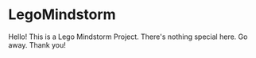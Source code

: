 # LegoMindstorm

Hello! This is a Lego Mindstorm Project. There's nothing special here. Go away. Thank you! 